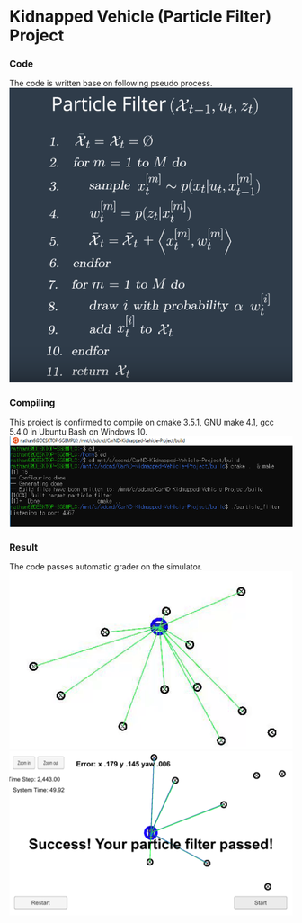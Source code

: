 # Kidnapped Vehicle (Particle Filter) Project
### Code
The code is written base on following pseudo process.  
   ![pf](https://github.com/na6an/SDCND/blob/master/T2-P3/img/pf.PNG)  
   
### Compiling  
This project is confirmed to compile on cmake 3.5.1, GNU make 4.1, gcc 5.4.0 in Ubuntu Bash on Windows 10.  
   ![compile](https://github.com/na6an/SDCND/blob/master/T2-P3/img/compile.PNG)  

### Result
The code passes automatic grader on the simulator. 
   ![gif](https://github.com/na6an/SDCND/blob/master/T2-P3/img/gif.gif)  
   ![pass](https://github.com/na6an/SDCND/blob/master/T2-P3/img/pass.PNG)  

